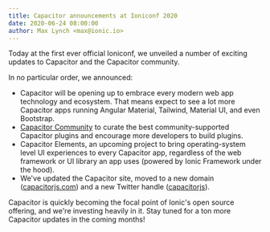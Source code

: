 ```yaml
---
title: Capacitor announcements at Ioniconf 2020
date: 2020-06-24 08:00:00
author: Max Lynch <max@ionic.io>
---
```


Today at the first ever official Ioniconf, we unveiled a number of exciting updates to Capacitor and the Capacitor community.

In no particular order, we announced:

* Capacitor will be opening up to embrace every modern web app technology and ecosystem. That means expect to see a lot more Capacitor apps running Angular Material, Tailwind, Material UI, and even Bootstrap.
* [Capacitor Community](https://github.com/capacitor-community) to curate the best community-supported Capacitor plugins and encourage more developers to build plugins.
* Capacitor Elements, an upcoming project to bring operating-system level UI experiences to every Capacitor app, regardless of the web framework or UI library an app uses (powered by Ionic Framework under the hood).
* We've updated the Capacitor site, moved to a new domain ([capacitorjs.com](https://capacitorjs.com)) and a new Twitter handle ([capacitorjs](https://capacitorjs)).

Capacitor is quickly becoming the focal point of Ionic's open source offering, and we're investing heavily in it. Stay tuned for a ton more Capacitor updates in the coming months!
